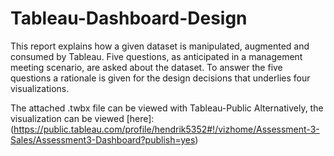 # Tableau-Dashboard-Design
 This report explains how a given dataset is manipulated, augmented and consumed by Tableau. 
 Five questions, as anticipated in a management meeting scenario, are asked about the dataset. 
 To answer the five questions a rationale is given for the design decisions that underlies four visualizations.
 
 The attached .twbx file can be viewed with Tableau-Public
 Alternatively, the visualization can be viewed [here]: (https://public.tableau.com/profile/hendrik5352#!/vizhome/Assessment-3-Sales/Assessment3-Dashboard?publish=yes)

